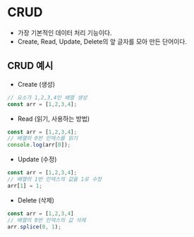# CRUD

- 가장 기본적인 데이터 처리 기능이다.
- Create, Read, Update, Delete의 앞 글자를 모아 만든 단어이다.

## CRUD 예시

- Create (생성)

```javascript
// 요소가 1,2,3,4인 배열 생성
const arr = [1,2,3,4];
```

- Read (읽기, 사용하는 방법)

```javascript
const arr = [1,2,3,4];
// 배열의 0번 인덱스를 읽기
console.log(arr[0]);
```

- Update (수정)

```javascript
const arr = [1,2,3,4];
// 배열의 1번 인덱스의 값을 1로 수정
arr[1] = 1;
```

- Delete (삭제)

```javascript
const arr = [1,2,3,4]
// 배열의 0번 인덱스의 값 삭제
arr.splice(0, 1);
```
